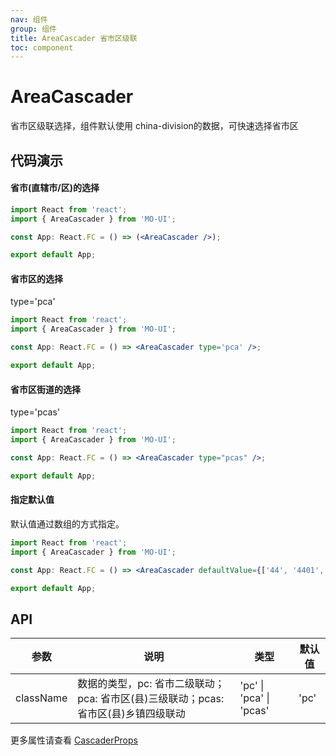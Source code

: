 ```yaml
---
nav: 组件
group: 组件
title: AreaCascader 省市区级联
toc: component
---
```


# AreaCascader

省市区级联选择，组件默认使用 china-division的数据，可快速选择省市区

## 代码演示

#### 省市(直辖市/区)的选择

```jsx
import React from 'react';
import { AreaCascader } from 'MO-UI';

const App: React.FC = () => (<AreaCascader />);

export default App;
```

#### 省市区的选择

type='pca'

```jsx
import React from 'react';
import { AreaCascader } from 'MO-UI';

const App: React.FC = () => <AreaCascader type='pca' />;

export default App;
```

#### 省市区街道的选择

type='pcas'

```jsx
import React from 'react';
import { AreaCascader } from 'MO-UI';

const App: React.FC = () => <AreaCascader type="pcas" />;

export default App;
```



#### 指定默认值
默认值通过数组的方式指定。

```jsx
import React from 'react';
import { AreaCascader } from 'MO-UI';

const App: React.FC = () => <AreaCascader defaultValue={['44', '4401', '440106']} type='pca' />;

export default App;
```


## API
<!-- <API id="AreaCascader" type="IProps"/> -->
| 参数         | 说明                                       | 类型                  | 默认值 |
| ------------ | ------------------------------------------ | --------------------- | ------ |
| className | 数据的类型，pc: 省市二级联动；pca: 省市区(县)三级联动；pcas:  省市区(县)乡镇四级联动 | 'pc' \| 'pca' \| 'pcas' | 'pc' |


更多属性请查看 [CascaderProps](https://ant-design.antgroup.com/components/cascader-cn#api)



